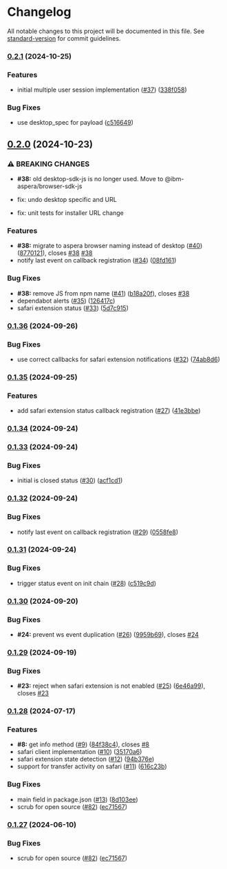 # Changelog

All notable changes to this project will be documented in this file. See [standard-version](https://github.com/conventional-changelog/standard-version) for commit guidelines.

### [0.2.1](https://github.com/IBM/aspera-browser-sdk-js/compare/v0.2.0...v0.2.1) (2024-10-25)


### Features

* initial multiple user session implementation ([#37](https://github.com/IBM/aspera-browser-sdk-js/issues/37)) ([338f058](https://github.com/IBM/aspera-browser-sdk-js/commit/338f058597b00f3121ff9a1d9f53b561818e8107))


### Bug Fixes

* use desktop_spec for payload ([c516649](https://github.com/IBM/aspera-browser-sdk-js/commit/c51664904b01a4200cba6bdef665b108567123b4))

## [0.2.0](https://github.com/IBM/aspera-browser-sdk-js/compare/v0.1.36...v0.2.0) (2024-10-23)


### ⚠ BREAKING CHANGES

* **#38:** old desktop-sdk-js is no longer used. Move to @ibm-aspera/browser-sdk-js

* fix: undo desktop specific and URL

* fix: unit tests for installer URL change

### Features

* **#38:** migrate to aspera browser naming instead of desktop ([#40](https://github.com/IBM/aspera-browser-sdk-js/issues/40)) ([8770121](https://github.com/IBM/aspera-browser-sdk-js/commit/87701218e6f63c034ef334059abece2402bb6e5c)), closes [#38](https://github.com/IBM/aspera-browser-sdk-js/issues/38) [#38](https://github.com/IBM/aspera-browser-sdk-js/issues/38)
* notify last event on callback registration ([#34](https://github.com/IBM/aspera-browser-sdk-js/issues/34)) ([08fd161](https://github.com/IBM/aspera-browser-sdk-js/commit/08fd1612408ae6a66dd39f597b2ee340dfa88ace))


### Bug Fixes

* **#38:** remove JS from npm name ([#41](https://github.com/IBM/aspera-browser-sdk-js/issues/41)) ([b18a20f](https://github.com/IBM/aspera-browser-sdk-js/commit/b18a20f9d2610d1725b237da57e345434110ff33)), closes [#38](https://github.com/IBM/aspera-browser-sdk-js/issues/38)
* dependabot alerts ([#35](https://github.com/IBM/aspera-browser-sdk-js/issues/35)) ([126417c](https://github.com/IBM/aspera-browser-sdk-js/commit/126417c9665d6103cc81e409a7d128d4d28aacf0))
* safari extension status ([#33](https://github.com/IBM/aspera-browser-sdk-js/issues/33)) ([5d7c915](https://github.com/IBM/aspera-browser-sdk-js/commit/5d7c9156cfaf4f6d10c0d0ac741c520c0f6d7c68))

### [0.1.36](https://github.com/IBM/aspera-browser-sdk-js/compare/v0.1.35...v0.1.36) (2024-09-26)


### Bug Fixes

* use correct callbacks for safari extension notifications ([#32](https://github.com/IBM/aspera-browser-sdk-js/issues/32)) ([74ab8d6](https://github.com/IBM/aspera-browser-sdk-js/commit/74ab8d67ffb4ab17354d038dbd7821ffa1815c7f))

### [0.1.35](https://github.com/IBM/aspera-browser-sdk-js/compare/v0.1.34...v0.1.35) (2024-09-25)


### Features

* add safari extension status callback registration ([#27](https://github.com/IBM/aspera-browser-sdk-js/issues/27)) ([41e3bbe](https://github.com/IBM/aspera-browser-sdk-js/commit/41e3bbe289dbd07bbb164f7daa6256207b256945))

### [0.1.34](https://github.com/IBM/aspera-browser-sdk-js/compare/v0.1.33...v0.1.34) (2024-09-24)

### [0.1.33](https://github.com/IBM/aspera-browser-sdk-js/compare/v0.1.32...v0.1.33) (2024-09-24)


### Bug Fixes

* initial is closed status ([#30](https://github.com/IBM/aspera-browser-sdk-js/issues/30)) ([acf1cd1](https://github.com/IBM/aspera-browser-sdk-js/commit/acf1cd101788fb076f5a31e30413262d0260338c))

### [0.1.32](https://github.com/IBM/aspera-browser-sdk-js/compare/v0.1.31...v0.1.32) (2024-09-24)


### Bug Fixes

* notify last event on callback registration ([#29](https://github.com/IBM/aspera-browser-sdk-js/issues/29)) ([0558fe8](https://github.com/IBM/aspera-browser-sdk-js/commit/0558fe8b8ba607641cf8b79e742fe151f4b6ac54))

### [0.1.31](https://github.com/IBM/aspera-browser-sdk-js/compare/v0.1.30...v0.1.31) (2024-09-24)


### Bug Fixes

* trigger status event on init chain ([#28](https://github.com/IBM/aspera-browser-sdk-js/issues/28)) ([c519c9d](https://github.com/IBM/aspera-browser-sdk-js/commit/c519c9dcc33e462614a3e42e861c440120916fc6))

### [0.1.30](https://github.com/IBM/aspera-browser-sdk-js/compare/v0.1.29...v0.1.30) (2024-09-20)


### Bug Fixes

* **#24:** prevent ws event duplication ([#26](https://github.com/IBM/aspera-browser-sdk-js/issues/26)) ([9959b69](https://github.com/IBM/aspera-browser-sdk-js/commit/9959b69dcb00693f79d963bad8da73caf0932192)), closes [#24](https://github.com/IBM/aspera-browser-sdk-js/issues/24)

### [0.1.29](https://github.com/IBM/aspera-browser-sdk-js/compare/v0.1.28...v0.1.29) (2024-09-19)


### Bug Fixes

* **#23:** reject when safari extension is not enabled ([#25](https://github.com/IBM/aspera-browser-sdk-js/issues/25)) ([6e46a99](https://github.com/IBM/aspera-browser-sdk-js/commit/6e46a99a3e1fdfc8e39ef8a41cc7416d2e1163c5)), closes [#23](https://github.com/IBM/aspera-browser-sdk-js/issues/23)

### [0.1.28](https://github.com/IBM/aspera-browser-sdk-js/compare/v0.1.26...v0.1.28) (2024-07-17)


### Features

* **#8:** get info method ([#9](https://github.com/IBM/aspera-browser-sdk-js/issues/9)) ([84f38c4](https://github.com/IBM/aspera-browser-sdk-js/commit/84f38c42458d942243b7d7cb375e8c2a7287f086)), closes [#8](https://github.com/IBM/aspera-browser-sdk-js/issues/8)
* safari client implementation ([#10](https://github.com/IBM/aspera-browser-sdk-js/issues/10)) ([35170a6](https://github.com/IBM/aspera-browser-sdk-js/commit/35170a6a00daa25d979ae8753e8ca79329baf422))
* safari extension state detection ([#12](https://github.com/IBM/aspera-browser-sdk-js/issues/12)) ([94b376e](https://github.com/IBM/aspera-browser-sdk-js/commit/94b376ec3416e0fb9e8cda5bc773a3942a09881b))
* support for transfer activity on safari  ([#11](https://github.com/IBM/aspera-browser-sdk-js/issues/11)) ([616c23b](https://github.com/IBM/aspera-browser-sdk-js/commit/616c23bd9f58a3da8099468bbb66b10fe0c8582a))


### Bug Fixes

* main field in package.json ([#13](https://github.com/IBM/aspera-browser-sdk-js/issues/13)) ([8d103ee](https://github.com/IBM/aspera-browser-sdk-js/commit/8d103ee0dffa8753c0c507f38ea375b8721555db))
* scrub for open source ([#82](https://github.com/IBM/aspera-browser-sdk-js/issues/82)) ([ec71567](https://github.com/IBM/aspera-browser-sdk-js/commit/ec71567f9a1271c765c13fcbe9acb8cac517e595))

### [0.1.27](https://github.com/IBM/aspera-browser-sdk-js/compare/v0.1.26...v0.1.27) (2024-06-10)


### Bug Fixes

* scrub for open source ([#82](https://github.com/IBM/aspera-browser-sdk-js/issues/82)) ([ec71567](https://github.com/IBM/aspera-browser-sdk-js/commit/ec71567f9a1271c765c13fcbe9acb8cac517e595))
